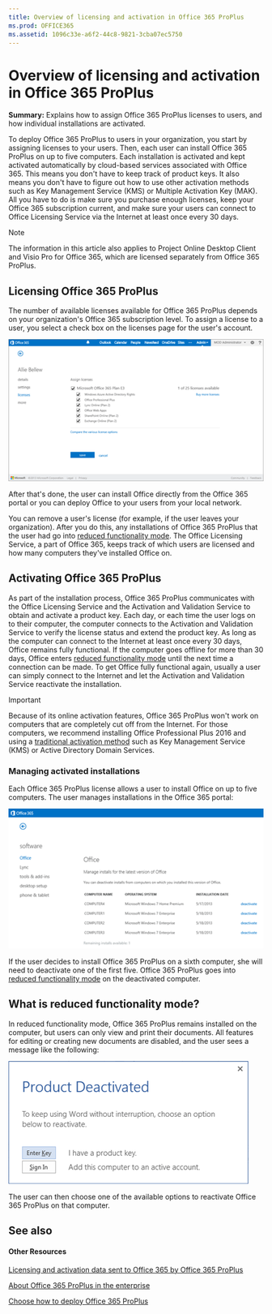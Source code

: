 ```yaml
---
title: Overview of licensing and activation in Office 365 ProPlus
ms.prod: OFFICE365
ms.assetid: 1096c33e-a6f2-44c8-9821-3cba07ec5750
---
```



# Overview of licensing and activation in Office 365 ProPlus

 **Summary:** Explains how to assign Office 365 ProPlus licenses to users, and how individual installations are activated.
  
    
    

To deploy Office 365 ProPlus to users in your organization, you start by assigning licenses to your users. Then, each user can install Office 365 ProPlus on up to five computers. Each installation is activated and kept activated automatically by cloud-based services associated with Office 365. This means you don't have to keep track of product keys. It also means you don't have to figure out how to use other activation methods such as Key Management Service (KMS) or Multiple Activation Key (MAK). All you have to do is make sure you purchase enough licenses, keep your Office 365 subscription current, and make sure your users can connect to Office Licensing Service via the Internet at least once every 30 days.
> [!NOTE]
> The information in this article also applies to Project Online Desktop Client and Visio Pro for Office 365, which are licensed separately from Office 365 ProPlus. 
  
    
    


## Licensing Office 365 ProPlus
<a name="BKMK_LicensingO365PP"> </a>

The number of available licenses available for Office 365 ProPlus depends on your organization's Office 365 subscription level. To assign a license to a user, you select a check box on the licenses page for the user's account. 
  
    
    

  
    
    
![Office 365 licenses](images/15b018fe-c12e-4d78-9287-bc95d5e14cac.png)
  
    
    

  
    
    
After that's done, the user can install Office directly from the Office 365 portal or you can deploy Office to your users from your local network.
  
    
    
You can remove a user's license (for example, if the user leaves your organization). After you do this, any installations of Office 365 ProPlus that the user had go into  [reduced functionality mode](overview-of-licensing-and-activation-in-office-365-proplus.md#BKMK_ReducedFunctionalityMode). The Office Licensing Service, a part of Office 365, keeps track of which users are licensed and how many computers they've installed Office on.
  
    
    

## Activating Office 365 ProPlus
<a name="BKMK_ActivatingO365PP"> </a>

As part of the installation process, Office 365 ProPlus communicates with the Office Licensing Service and the Activation and Validation Service to obtain and activate a product key. Each day, or each time the user logs on to their computer, the computer connects to the Activation and Validation Service to verify the license status and extend the product key. As long as the computer can connect to the Internet at least once every 30 days, Office remains fully functional. If the computer goes offline for more than 30 days, Office enters  [reduced functionality mode](overview-of-licensing-and-activation-in-office-365-proplus.md#BKMK_ReducedFunctionalityMode) until the next time a connection can be made. To get Office fully functional again, usually a user can simply connect to the Internet and let the Activation and Validation Service reactivate the installation.
  
    
    

> [!IMPORTANT]
> Because of its online activation features, Office 365 ProPlus won't work on computers that are completely cut off from the Internet. For those computers, we recommend installing Office Professional Plus 2016 and using a  [traditional activation method](https://technet.microsoft.com/EN-US/library/ee705504%28v=office.16%29.aspx) such as Key Management Service (KMS) or Active Directory Domain Services.
  
    
    


### Managing activated installations

Each Office 365 ProPlus license allows a user to install Office on up to five computers. The user manages installations in the Office 365 portal:
  
    
    

  
    
    
![Managing Office 365 active installations](images/c830ebad-a255-4e32-8d7a-af5a687dc107.png)
  
    
    

  
    
    
If the user decides to install Office 365 ProPlus on a sixth computer, she will need to deactivate one of the first five. Office 365 ProPlus goes into  [reduced functionality mode](overview-of-licensing-and-activation-in-office-365-proplus.md#BKMK_ReducedFunctionalityMode) on the deactivated computer.
  
    
    

## What is reduced functionality mode?
<a name="BKMK_ReducedFunctionalityMode"> </a>

In reduced functionality mode, Office 365 ProPlus remains installed on the computer, but users can only view and print their documents. All features for editing or creating new documents are disabled, and the user sees a message like the following:
  
    
    

  
    
    
![Product deactivated](images/78aa59b0-8772-4ba2-8094-bfeb65602ab7.png)
  
    
    

  
    
    
The user can then choose one of the available options to reactivate Office 365 ProPlus on that computer.
  
    
    

## See also
<a name="BKMK_ReducedFunctionalityMode"> </a>


#### Other Resources


  
    
    
 [Licensing and activation data sent to Office 365 by Office 365 ProPlus](licensing-and-activation-data-sent-to-office-365-by-office-365-proplus.md)
  
    
    
 [About Office 365 ProPlus in the enterprise](about-office-365-proplus-in-the-enterprise.md)
  
    
    
 [Choose how to deploy Office 365 ProPlus](choose-how-to-deploy-office-365-proplus.md)
